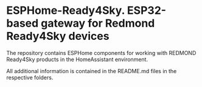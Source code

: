 # ESPHome-Ready4Sky. ESP32-based gateway for Redmond Ready4Sky devices

The repository contains ESPHome components for working with REDMOND Ready4Sky products in the HomeAssistant environment.  

All additional information is contained in the README.md files in the respective folders.  
